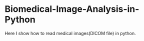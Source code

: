 # Biomedical-Image-Analysis-in-Python
Here I show how to read medical images(DICOM file) in python.
